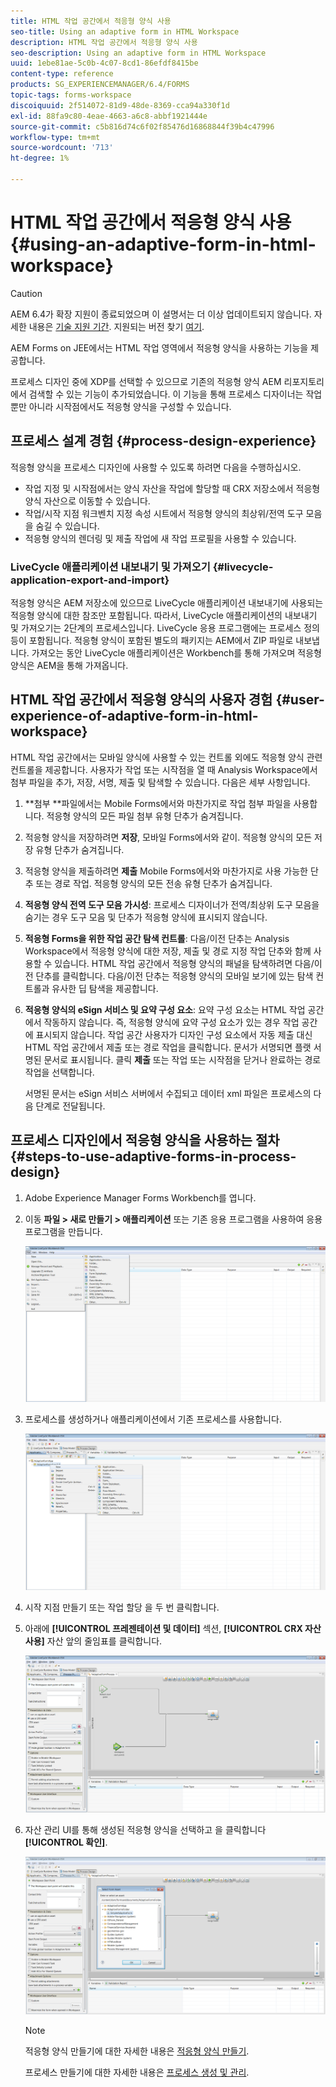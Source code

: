 ```yaml
---
title: HTML 작업 공간에서 적응형 양식 사용
seo-title: Using an adaptive form in HTML Workspace
description: HTML 작업 공간에서 적응형 양식 사용
seo-description: Using an adaptive form in HTML Workspace
uuid: 1ebe81ae-5c0b-4c07-8cd1-86efdf8415be
content-type: reference
products: SG_EXPERIENCEMANAGER/6.4/FORMS
topic-tags: forms-workspace
discoiquuid: 2f514072-81d9-48de-8369-cca94a330f1d
exl-id: 88fa9c80-4eae-4663-a6c8-abbf1921444e
source-git-commit: c5b816d74c6f02f85476d16868844f39b4c47996
workflow-type: tm+mt
source-wordcount: '713'
ht-degree: 1%

---
```


# HTML 작업 공간에서 적응형 양식 사용 {#using-an-adaptive-form-in-html-workspace}

>[!CAUTION]
>
>AEM 6.4가 확장 지원이 종료되었으며 이 설명서는 더 이상 업데이트되지 않습니다. 자세한 내용은 [기술 지원 기간](https://helpx.adobe.com/kr/support/programs/eol-matrix.html). 지원되는 버전 찾기 [여기](https://experienceleague.adobe.com/docs/).

AEM Forms on JEE에서는 HTML 작업 영역에서 적응형 양식을 사용하는 기능을 제공합니다.

프로세스 디자인 중에 XDP를 선택할 수 있으므로 기존의 적응형 양식 AEM 리포지토리에서 검색할 수 있는 기능이 추가되었습니다. 이 기능을 통해 프로세스 디자이너는 작업뿐만 아니라 시작점에서도 적응형 양식을 구성할 수 있습니다.

## 프로세스 설계 경험 {#process-design-experience}

적응형 양식을 프로세스 디자인에 사용할 수 있도록 하려면 다음을 수행하십시오.

* 작업 지정 및 시작점에서는 양식 자산을 작업에 할당할 때 CRX 저장소에서 적응형 양식 자산으로 이동할 수 있습니다.
* 작업/시작 지점 워크벤치 지정 속성 시트에서 적응형 양식의 최상위/전역 도구 모음을 숨길 수 있습니다.
* 적응형 양식의 렌더링 및 제출 작업에 새 작업 프로필을 사용할 수 있습니다.

### LiveCycle 애플리케이션 내보내기 및 가져오기 {#livecycle-application-export-and-import}

적응형 양식은 AEM 저장소에 있으므로 LiveCycle 애플리케이션 내보내기에 사용되는 적응형 양식에 대한 참조만 포함됩니다. 따라서, LiveCycle 애플리케이션의 내보내기 및 가져오기는 2단계의 프로세스입니다. LiveCycle 응용 프로그램에는 프로세스 정의 등이 포함됩니다. 적응형 양식이 포함된 별도의 패키지는 AEM에서 ZIP 파일로 내보냅니다. 가져오는 동안 LiveCycle 애플리케이션은 Workbench를 통해 가져오며 적응형 양식은 AEM을 통해 가져옵니다.

## HTML 작업 공간에서 적응형 양식의 사용자 경험 {#user-experience-of-adaptive-form-in-html-workspace}

HTML 작업 공간에서는 모바일 양식에 사용할 수 있는 컨트롤 외에도 적응형 양식 관련 컨트롤을 제공합니다. 사용자가 작업 또는 시작점을 열 때 Analysis Workspace에서 첨부 파일을 추가, 저장, 서명, 제출 및 탐색할 수 있습니다. 다음은 세부 사항입니다.

1. **첨부 **파일에서는 Mobile Forms에서와 마찬가지로 작업 첨부 파일을 사용합니다. 적응형 양식의 모든 파일 첨부 유형 단추가 숨겨집니다.

1. 적응형 양식을 저장하려면 **저장**, 모바일 Forms에서와 같이. 적응형 양식의 모든 저장 유형 단추가 숨겨집니다.

1. 적응형 양식을 제출하려면 **제출** Mobile Forms에서와 마찬가지로 사용 가능한 단추 또는 경로 작업. 적응형 양식의 모든 전송 유형 단추가 숨겨집니다.

1. **적응형 양식 전역 도구 모음 가시성**: 프로세스 디자이너가 전역/최상위 도구 모음을 숨기는 경우 도구 모음 및 단추가 적응형 양식에 표시되지 않습니다.

1. **적응형 Forms을 위한 작업 공간 탐색 컨트롤**: 다음/이전 단추는 Analysis Workspace에서 적응형 양식에 대한 저장, 제출 및 경로 지정 작업 단추와 함께 사용할 수 있습니다. HTML 작업 공간에서 적응형 양식의 패널을 탐색하려면 다음/이전 단추를 클릭합니다. 다음/이전 단추는 적응형 양식의 모바일 보기에 있는 탐색 컨트롤과 유사한 딥 탐색을 제공합니다.

1. **적응형 양식의 eSign 서비스 및 요약 구성 요소**: 요약 구성 요소는 HTML 작업 공간에서 작동하지 않습니다. 즉, 적응형 양식에 요약 구성 요소가 있는 경우 작업 공간에 표시되지 않습니다. 작업 공간 사용자가 디자인 구성 요소에서 자동 제출 대신 HTML 작업 공간에서 제출 또는 경로 작업을 클릭합니다. 문서가 서명되면 플랫 서명된 문서로 표시됩니다. 클릭 **제출** 또는 작업 또는 시작점을 닫거나 완료하는 경로 작업을 선택합니다.

   서명된 문서는 eSign 서비스 서버에서 수집되고 데이터 xml 파일은 프로세스의 다음 단계로 전달됩니다.

## 프로세스 디자인에서 적응형 양식을 사용하는 절차 {#steps-to-use-adaptive-forms-in-process-design}

1. Adobe Experience Manager Forms Workbench를 엽니다.

1. 이동 **파일 > 새로 만들기 > 애플리케이션** 또는 기존 응용 프로그램을 사용하여 응용 프로그램을 만듭니다.

   ![새 애플리케이션 만들기](assets/create_new_appl.png)

1. 프로세스를 생성하거나 애플리케이션에서 기존 프로세스를 사용합니다.

   ![새 프로세스 만들기](assets/create_new_process.png)

1. 시작 지점 만들기 또는 작업 할당 을 두 번 클릭합니다.
1. 아래에 **[!UICONTROL 프레젠테이션 및 데이터]** 섹션, **[!UICONTROL CRX 자산 사용]** 자산 앞의 줄임표를 클릭합니다.

   ![CRX 자산 사용](assets/use_crx_asset.png)

1. 자산 관리 UI를 통해 생성된 적응형 양식을 선택하고 을 클릭합니다 **[!UICONTROL 확인]**.

   ![적응형 양식 선택](assets/selecting_form.png)

   >[!NOTE]
   >
   >적응형 양식 만들기에 대한 자세한 내용은 [적응형 양식 만들기](/help/forms/using/creating-adaptive-form.md).
   >
   >프로세스 만들기에 대한 자세한 내용은 [프로세스 생성 및 관리](https://help.adobe.com/en_US/AEMForms/6.1/WorkbenchHelp/WS92d06802c76abadb-1cc35bda128261a20dd-7ff7.2.html).
